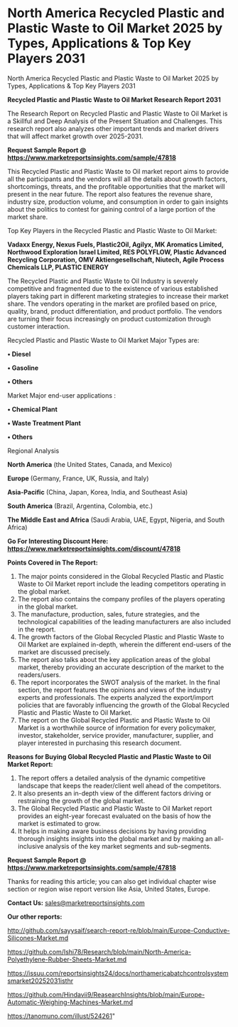 # North America Recycled Plastic and Plastic Waste to Oil Market 2025 by Types, Applications & Top Key Players 2031
North America Recycled Plastic and Plastic Waste to Oil Market 2025 by Types, Applications & Top Key Players 2031

<strong>Recycled Plastic and Plastic Waste to Oil Market Research Report 2031</strong>

The Research Report on Recycled Plastic and Plastic Waste to Oil Market is a Skillful and Deep Analysis of the Present Situation and Challenges. This research report also analyzes other important trends and market drivers that will affect market growth over 2025-2031.

<strong>Request Sample Report @ <a href=https://www.marketreportsinsights.com/sample/47818>https://www.marketreportsinsights.com/sample/47818</a></strong>

This Recycled Plastic and Plastic Waste to Oil market report aims to provide all the participants and the vendors will all the details about growth factors, shortcomings, threats, and the profitable opportunities that the market will present in the near future. The report also features the revenue share, industry size, production volume, and consumption in order to gain insights about the politics to contest for gaining control of a large portion of the market share.

Top Key Players in the Recycled Plastic and Plastic Waste to Oil Market:

<strong>Vadaxx Energy, Nexus Fuels, Plastic2Oil, Agilyx, MK Aromatics Limited, Northwood Exploration Israel Limited, RES POLYFLOW, Plastic Advanced Recycling Corporation, OMV Aktiengesellschaft, Niutech, Agile Process Chemicals LLP, PLASTIC ENERGY</strong>

The Recycled Plastic and Plastic Waste to Oil Industry is severely competitive and fragmented due to the existence of various established players taking part in different marketing strategies to increase their market share. The vendors operating in the market are profiled based on price, quality, brand, product differentiation, and product portfolio. The vendors are turning their focus increasingly on product customization through customer interaction.

Recycled Plastic and Plastic Waste to Oil Market Major Types are:

<strong>•  Diesel

•  Gasoline

•  Others</strong>

Market Major end-user applications :

<strong>•  Chemical Plant

•  Waste Treatment Plant

•  Others</strong>

Regional Analysis

</u><strong><b>North America</b></strong> (the United States, Canada, and Mexico)

<strong><b>Europe </b></strong>(Germany, France, UK, Russia, and Italy)

<strong><b>Asia-Pacific</b></strong> (China, Japan, Korea, India, and Southeast Asia)

<strong><b>South America</b></strong> (Brazil, Argentina, Colombia, etc.)

<strong><b>The Middle East and Africa</b></strong> (Saudi Arabia, UAE, Egypt, Nigeria, and South Africa)

<strong>Go For Interesting Discount Here: <a href=https://www.marketreportsinsights.com/discount/47818>https://www.marketreportsinsights.com/discount/47818</a></strong>

<strong>Points Covered in The Report:</strong>
<ol>
  <li>The major points considered in the Global Recycled Plastic and Plastic Waste to Oil Market report include the leading competitors operating in the global market.</li>
  <li>The report also contains the company profiles of the players operating in the global market.</li>
  <li>The manufacture, production, sales, future strategies, and the technological capabilities of the leading manufacturers are also included in the report.</li>
  <li>The growth factors of the Global Recycled Plastic and Plastic Waste to Oil Market are explained in-depth, wherein the different end-users of the market are discussed precisely.</li>
  <li>The report also talks about the key application areas of the global market, thereby providing an accurate description of the market to the readers/users.</li>
  <li>The report incorporates the SWOT analysis of the market. In the final section, the report features the opinions and views of the industry experts and professionals. The experts analyzed the export/import policies that are favorably influencing the growth of the Global Recycled Plastic and Plastic Waste to Oil Market.</li>
  <li>The report on the Global Recycled Plastic and Plastic Waste to Oil Market is a worthwhile source of information for every policymaker, investor, stakeholder, service provider, manufacturer, supplier, and player interested in purchasing this research document.</li>
</ol>
<strong>Reasons for Buying Global Recycled Plastic and Plastic Waste to Oil Market Report:</strong>

<ol>
  <li>The report offers a detailed analysis of the dynamic competitive landscape that keeps the reader/client well ahead of the competitors.</li>
  <li>It also presents an in-depth view of the different factors driving or restraining the growth of the global market.</li>
  <li>The Global Recycled Plastic and Plastic Waste to Oil Market report provides an eight-year forecast evaluated on the basis of how the market is estimated to grow.</li>
  <li>It helps in making aware business decisions by having providing thorough insights insights into the global market and by making an all-inclusive analysis of the key market segments and sub-segments.</li>
</ol>
<strong>Request Sample Report @ <a href=https://www.marketreportsinsights.com/sample/47818>https://www.marketreportsinsights.com/sample/47818</a></strong>


Thanks for reading this article; you can also get individual chapter wise section or region wise report version like Asia, United States, Europe.

<strong>Contact Us:</strong>
sales@marketreportsinsights.com

<strong>Our other reports:</strong>

<a href=http://github.com/sayysaif/search-report-re/blob/main/Europe-Conductive-Silicones-Market.md>http://github.com/sayysaif/search-report-re/blob/main/Europe-Conductive-Silicones-Market.md</a>

<a href=https://github.com/Ishi78/Research/blob/main/North-America-Polyethylene-Rubber-Sheets-Market.md>https://github.com/Ishi78/Research/blob/main/North-America-Polyethylene-Rubber-Sheets-Market.md</a>

<a href=https://issuu.com/reportsinsights24/docs/northamericabatchcontrolsystemsmarket20252031isthr>https://issuu.com/reportsinsights24/docs/northamericabatchcontrolsystemsmarket20252031isthr</a>

<a href=https://github.com/Hindavii9/ReasearchInsights/blob/main/Europe-Automatic-Weighing-Machines-Market.md>https://github.com/Hindavii9/ReasearchInsights/blob/main/Europe-Automatic-Weighing-Machines-Market.md</a>

<a href=https://tanomuno.com/illust/524261>https://tanomuno.com/illust/524261</a>"
